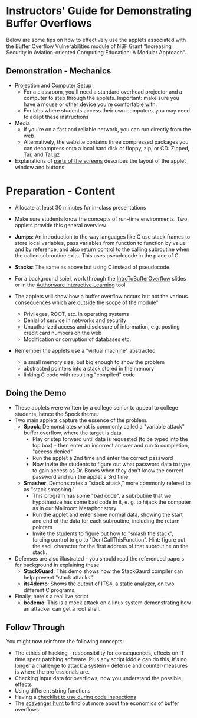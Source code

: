 # Instructors' Guide for Demonstrating Buffer Overflows

Below are some tips on how to effectively use the applets associated with the Buffer Overflow Vulnerabilities module of NSF Grant "Increasing Security in Aviation-oriented Computing Education: A Modular Approach". 
 
## Demonstration - Mechanics

- Projection and Computer Setup
   - For a classroom, you'll need a standard overhead projector and a computer to step through the applets. Important: make sure you have a mouse or other device you're comfortable with.
   - For labs where students access their own computers, you may need to adapt these instructions
- Media
   - If you're on a fast and reliable network, you can run directly from the web
   - Alternatively, the website contains three compressed packages you can decompress onto a local hard disk or floppy, zip, or CD: Zipped, Tar, and Tar.gz
- Explanations of [parts of the screens](HowToUseApplet.pdf) describes the layout of the applet window and buttons

# Preparation - Content

- Allocate at least 30 minutes for in-class presentations
- Make sure students know the concepts of run-time environments. Two applets provide this general overview
- **Jumps**: An introduction to the way languages like C use stack frames to store local variables, pass variables from function to function by value and by reference, and also return control to the calling subroutine when the called subroutine exits. This uses pseudocode in the place of C.
- **Stacks**: The same as above but using C instead of pseudocode.
- For a background spiel, work through the [IntroToBufferOverflow](IntroToBOmod.pdf) slides or in the [Authorware Interactive Learning](README.md) tool

- The applets will show how a buffer overflow occurs but not the various consequences which are outside the scope of the  module"
   - Privileges, ROOT, etc. in operating systems
   - Denial of service in networks and security
   - Unauthorized access and disclosure of information, e.g. posting credit card numbers on the web
   - Modification or corruption of databases
etc.
- Remember the applets use a "virtual machine" abstracted
   - a small memory size, but big enough to show the problem
   - abstracted pointers into a stack stored in the memory
   - linking C code with resulting "compiled" code

## Doing the Demo

- These applets were written by a college senior to appeal to college students, hence the Spock theme.
- Two main applets capture the essence of the problem.
   - **Spock**: Demonstrates what is commonly called a "variable attack" buffer overflow, where the target is data.
      - Play or step forward until data is requested (to be typed into the top box) - then enter an incorrect answer and run to completion, "access denied"
      - Run the applet a 2nd time and enter the correct password
      - Now invite the students to figure out what password data to type to gain access as Dr. Bones when they don't know the correct password and run the applet a 3rd time.
   - **Smasher**: Demonstrates a "stack attack," more commonly refered to as "stack smashing."
      - This program has some "bad code", a subroutine that we hypothesize has some bad code in it, e. g. to hijack the computer as in our Mailroom Metaphor story
      - Run the applet and enter some normal data, showing the start and end of the data for each subroutine, including the return pointers
      - Invite the students to figure out how to "smash the stack", forcing control to go to  "DontCallThisFunction". Hint: figure out the ascii character for the first address of that subroutine on the stack.
- Defenses are also illustrated - you should read the referenced papers for background in explaining these
   - **StackGuard**: This demo shows how the StackGaurd compiler can help prevent "stack attacks."
   - **its4demo**: Shows the output of ITS4, a static analyzer, on two different C programs.
- Finally, here's a real live script
   - **bodemo**: This is a mock attack on a linux system demonstrating how an attacker can get a root shell.

## Follow Through

You might now reinforce the following concepts:

- The ethics of hacking - responsibility for consequences, effects on IT  time spent patching software. Plus any script kiddie can do this, it's no longer a challenge to attack a system - defense and counter-measures is where the professionals are.
- Checking input data for overflows, now you understand  the possible effects
- Using different string functions
- Having a [checklist to use during code inspections](BOChecklists.pdf)
- The [scavenger hunt](bo_scavenger_hunt.pdf) to find out more about the economics of buffer overflows.